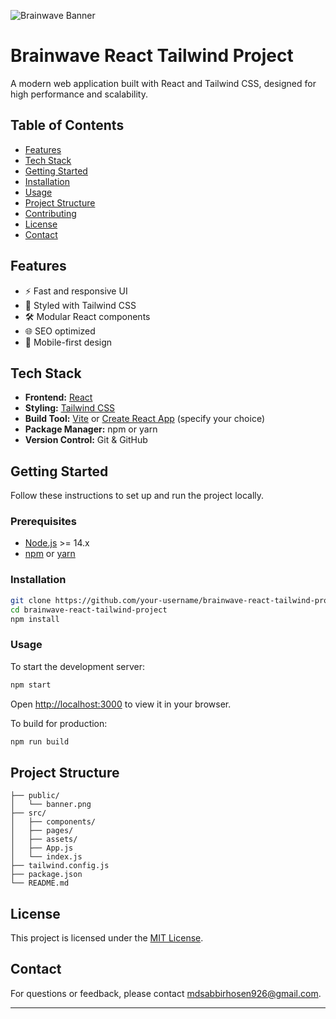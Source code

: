 ![Brainwave Banner](./src/assets/banner.png)

# Brainwave React Tailwind Project

A modern web application built with React and Tailwind CSS, designed for high performance and scalability.

## Table of Contents

- [Features](#features)
- [Tech Stack](#tech-stack)
- [Getting Started](#getting-started)
- [Installation](#installation)
- [Usage](#usage)
- [Project Structure](#project-structure)
- [Contributing](#contributing)
- [License](#license)
- [Contact](#contact)

## Features

- ⚡️ Fast and responsive UI
- 🎨 Styled with Tailwind CSS
- 🛠️ Modular React components
- 🌐 SEO optimized
- 📱 Mobile-first design

## Tech Stack

- **Frontend:** [React](https://react.dev/)
- **Styling:** [Tailwind CSS](https://tailwindcss.com/)
- **Build Tool:** [Vite](https://vitejs.dev/) or [Create React App](https://create-react-app.dev/) (specify your choice)
- **Package Manager:** npm or yarn
- **Version Control:** Git & GitHub

## Getting Started

Follow these instructions to set up and run the project locally.

### Prerequisites

- [Node.js](https://nodejs.org/) >= 14.x
- [npm](https://www.npmjs.com/) or [yarn](https://yarnpkg.com/)

### Installation

```bash
git clone https://github.com/your-username/brainwave-react-tailwind-project.git
cd brainwave-react-tailwind-project
npm install
```

### Usage

To start the development server:

```bash
npm start
```

Open [http://localhost:3000](http://localhost:3000) to view it in your browser.

To build for production:

```bash
npm run build
```

## Project Structure

```
├── public/
│   └── banner.png
├── src/
│   ├── components/
│   ├── pages/
│   ├── assets/
│   ├── App.js
│   └── index.js
├── tailwind.config.js
├── package.json
└── README.md
```

## License

This project is licensed under the [MIT License](LICENSE).

## Contact

For questions or feedback, please contact [mdsabbirhosen926@gmail.com](mailto:mdsabbirhosen926@gmail.com).

---
